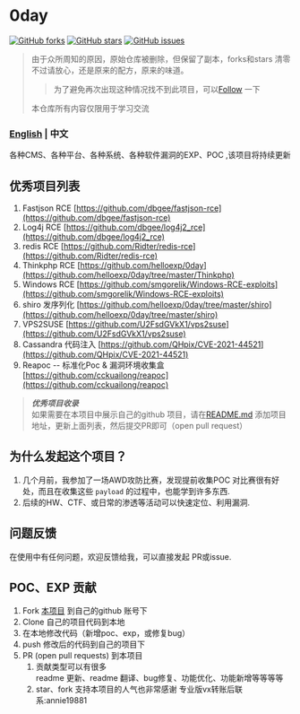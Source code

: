 # 0day
[![GitHub forks](https://img.shields.io/github/forks/helloexp/0day)](https://github.com/helloexp/0day/network) [![GitHub stars](https://img.shields.io/github/stars/helloexp/0day)](https://github.com/helloexp/0day/stargazers) [![GitHub issues](https://img.shields.io/github/issues/helloexp/0day)](https://github.com/helloexp/0day/issues)  
> 由于众所周知的原因，原始仓库被删除，但保留了副本，forks和stars 清零  
> 不过请放心，还是原来的配方，原来的味道。  
> >为了避免再次出现这种情况找不到此项目，可以[Follow](https://github.com/helloexp) 一下
> 
> 本仓库所有内容仅限用于学习交流
### [English](./README-en.md)    | 中文
各种CMS、各种平台、各种系统、各种软件漏洞的EXP、POC ,该项目将持续更新
## 优秀项目列表
1. Fastjson RCE [https://github.com/dbgee/fastjson-rce](https://github.com/dbgee/fastjson-rce)
2. Log4j RCE [https://github.com/dbgee/log4j2_rce](https://github.com/dbgee/log4j2_rce)
3. redis RCE [https://github.com/Ridter/redis-rce](https://github.com/Ridter/redis-rce)
4. Thinkphp RCE [https://github.com/helloexp/0day](https://github.com/helloexp/0day/tree/master/Thinkphp)
5. Windows RCE [https://github.com/smgorelik/Windows-RCE-exploits](https://github.com/smgorelik/Windows-RCE-exploits)
6. shiro 发序列化 [https://github.com/helloexp/0day/tree/master/shiro](https://github.com/helloexp/0day/tree/master/shiro)
7. VPS2SUSE [https://github.com/U2FsdGVkX1/vps2suse](https://github.com/U2FsdGVkX1/vps2suse)
8. Cassandra 代码注入 [https://github.com/QHpix/CVE-2021-44521](https://github.com/QHpix/CVE-2021-44521) 
9. Reapoc -- 标准化Poc & 漏洞环境收集盒 [https://github.com/cckuailong/reapoc](https://github.com/cckuailong/reapoc)


> **_优秀项目收录_**  
> 如果需要在本项目中展示自己的github 项目，请在[README.md](https://github.com/helloexp/0day/edit/master/README.md) 添加项目地址，更新上面列表，然后提交PR即可（open pull request）


## 为什么发起这个项目？
1. 几个月前，我参加了一场AWD攻防比赛，发现提前收集POC 对比赛很有好处，而且在收集这些 `payload` 的过程中，也能学到许多东西.
2. 后续的HW、CTF、或日常的渗透等活动可以快速定位、利用漏洞.
## 问题反馈 
在使用中有任何问题，欢迎反馈给我，可以直接发起 PR或issue.
## POC、EXP 贡献
1. Fork [本项目](https://github.com/helloexp/0day) 到自己的github 账号下
2. Clone 自己的项目代码到本地
3. 在本地修改代码（新增poc、exp，或修复bug）
4. push 修改后的代码到自己的项目下
5. PR (open pull requests) 到本项目
    1. 贡献类型可以有很多  
    readme 更新、readme 翻译、bug修复、功能优化、功能新增等等等等
    2. star、fork 支持本项目的人气也非常感谢
专业版vx转账后联系:annie19881
